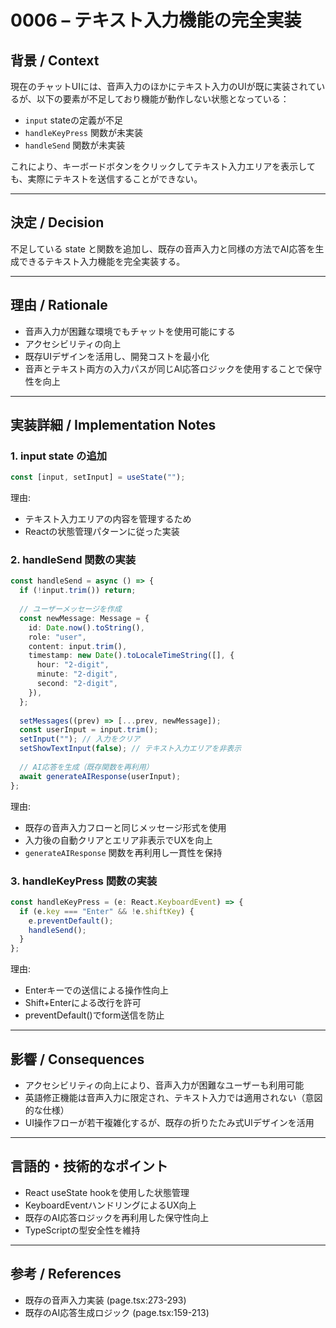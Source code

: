 # 0006 – テキスト入力機能の完全実装

## 背景 / Context

現在のチャットUIには、音声入力のほかにテキスト入力のUIが既に実装されているが、以下の要素が不足しており機能が動作しない状態となっている：

- `input` stateの定義が不足
- `handleKeyPress` 関数が未実装
- `handleSend` 関数が未実装

これにより、キーボードボタンをクリックしてテキスト入力エリアを表示しても、実際にテキストを送信することができない。

---

## 決定 / Decision

不足している state と関数を追加し、既存の音声入力と同様の方法でAI応答を生成できるテキスト入力機能を完全実装する。

---

## 理由 / Rationale

- 音声入力が困難な環境でもチャットを使用可能にする
- アクセシビリティの向上
- 既存UIデザインを活用し、開発コストを最小化
- 音声とテキスト両方の入力パスが同じAI応答ロジックを使用することで保守性を向上

---

## 実装詳細 / Implementation Notes

### 1. input state の追加

```ts
const [input, setInput] = useState("");
```

理由:
- テキスト入力エリアの内容を管理するため
- Reactの状態管理パターンに従った実装

### 2. handleSend 関数の実装

```ts
const handleSend = async () => {
  if (!input.trim()) return;
  
  // ユーザーメッセージを作成
  const newMessage: Message = {
    id: Date.now().toString(),
    role: "user",
    content: input.trim(),
    timestamp: new Date().toLocaleTimeString([], {
      hour: "2-digit",
      minute: "2-digit", 
      second: "2-digit",
    }),
  };
  
  setMessages((prev) => [...prev, newMessage]);
  const userInput = input.trim();
  setInput(""); // 入力をクリア
  setShowTextInput(false); // テキスト入力エリアを非表示
  
  // AI応答を生成（既存関数を再利用）
  await generateAIResponse(userInput);
};
```

理由:
- 既存の音声入力フローと同じメッセージ形式を使用
- 入力後の自動クリアとエリア非表示でUXを向上
- `generateAIResponse` 関数を再利用し一貫性を保持

### 3. handleKeyPress 関数の実装

```ts
const handleKeyPress = (e: React.KeyboardEvent) => {
  if (e.key === "Enter" && !e.shiftKey) {
    e.preventDefault();
    handleSend();
  }
};
```

理由:
- Enterキーでの送信による操作性向上
- Shift+Enterによる改行を許可
- preventDefault()でform送信を防止

---

## 影響 / Consequences

- アクセシビリティの向上により、音声入力が困難なユーザーも利用可能
- 英語修正機能は音声入力に限定され、テキスト入力では適用されない（意図的な仕様）
- UI操作フローが若干複雑化するが、既存の折りたたみ式UIデザインを活用

---

## 言語的・技術的なポイント

- React useState hookを使用した状態管理
- KeyboardEventハンドリングによるUX向上
- 既存のAI応答ロジックを再利用した保守性向上
- TypeScriptの型安全性を維持

---

## 参考 / References

- 既存の音声入力実装 (page.tsx:273-293)
- 既存のAI応答生成ロジック (page.tsx:159-213)